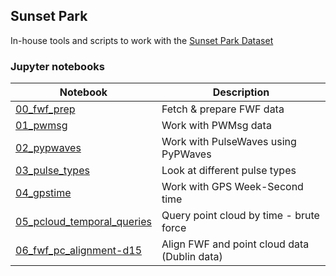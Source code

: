 ## Sunset Park

In-house tools and scripts to work with the [Sunset Park Dataset](https://archive.nyu.edu/handle/2451/60458)

### Jupyter notebooks 

| Notebook | Description |
|--|--|
| [00_fwf_prep](notebooks/00_fwf_prep.ipynb) | Fetch & prepare FWF data |
| [01_pwmsg](notebooks/01_pwmsg.ipynb) | Work with PWMsg data |
| [02_pypwaves](notebooks/02_pypwaves.ipynb) | Work with PulseWaves using PyPWaves |
| [03_pulse_types](notebooks/03_pulse_types.ipynb) | Look at different pulse types |
| [04_gpstime](notebooks/04_gpstime.ipynb) | Work with GPS Week-Second time |
| [05_pcloud_temporal_queries](notebooks/05_pcloud_temporal_queries.ipynb) | Query point cloud by time - brute force |
| [06_fwf_pc_alignment-d15](notebooks/06_fwf_pc_alignment.ipynb) | Align FWF and point cloud data (Dublin data) |